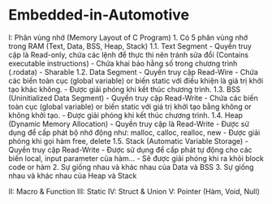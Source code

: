 # Embedded-in-Automotive

I: Phân vùng nhớ (Memory Layout of C Program)
    1. Có 5 phân vùng nhớ trong RAM (Text, Data, BSS, Heap, Stack)
        1.1. Text Segment
        - Quyền truy cập là Read-only, chứa các lệnh để thực thi nên tránh sửa đổi (Contains executable instructions)
        - Chứa khai báo hằng số trong chương trình (.rodata)
        - Sharable
        1.2. Data Segment
        - Quyền truy cập Read-Wire
        - Chứa các biến toàn cục (global variable) or biến static với điều khiện là giá trị khởi tạo khác không.
        - Được giải phóng khi kết thúc chương trình.
        1.3. BSS (Uninitialized Data Segment)
        - Quyền truy cập Read-Write
        - Chứa các biến toàn cục (global variable) or biến static với giá trị khởi tạo bằng không or không khởi tạo.
        - Được giải phóng khi kết thúc chương trình.
        1.4. Heap (Dynamic Memory Allocation)
        - Quyền truy cập là Read-Write
        - Được sử dụng để cấp phát bộ nhớ động như: malloc, calloc, realloc, new
        - Được giải phóng khi gọi hàm free, delete
        1.5. Stack (Automatic Variable Storage)
        - Quyền truy cập Read-Write
        - Được sử dụng để cấp phát tự động cho các biến local, input parameter của hàm...
        - Sẽ được giải phóng khi ra khỏi block code or hàm
    2. Sự giống nhau và khác nhau của Data và BSS
    3. Sự giống nhau và khác nhau của Heap và Stack

II: Macro & Function
III: Static
IV: Struct & Union
V: Pointer (Hàm, Void, Null)
